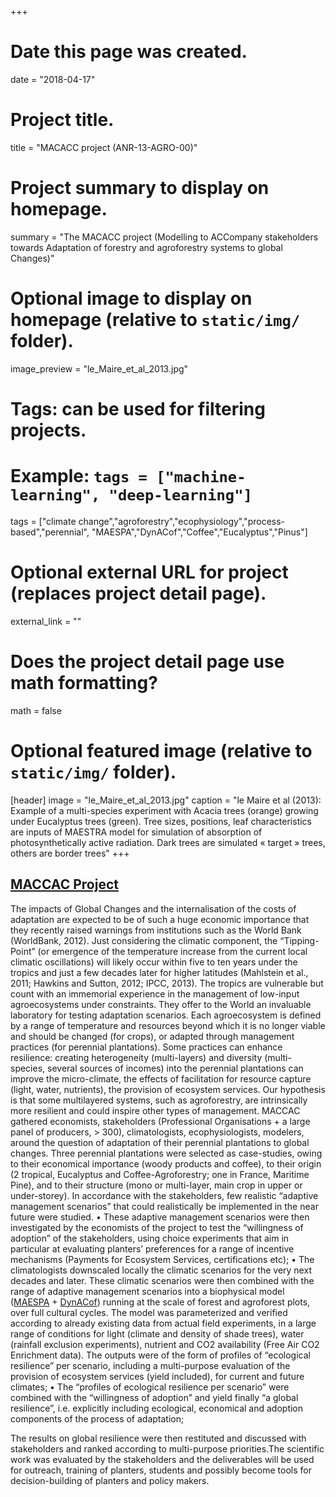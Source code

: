 +++
# Date this page was created.
date = "2018-04-17"

# Project title.
title = "MACACC project (ANR-13-AGRO-00)"

# Project summary to display on homepage.
summary = "The MACACC project (Modelling to ACCompany stakeholders towards Adaptation of forestry and agroforestry systems to global Changes)"

# Optional image to display on homepage (relative to `static/img/` folder).
image_preview = "le_Maire_et_al_2013.jpg"

# Tags: can be used for filtering projects.
# Example: `tags = ["machine-learning", "deep-learning"]`
tags = ["climate change","agroforestry","ecophysiology","process-based","perennial",
        "MAESPA","DynACof","Coffee","Eucalyptus","Pinus"]

# Optional external URL for project (replaces project detail page).
external_link = ""

# Does the project detail page use math formatting?
math = false

# Optional featured image (relative to `static/img/` folder).
[header]
image = "le_Maire_et_al_2013.jpg"
caption = "le Maire et al (2013): Example of a multi-species experiment with Acacia trees (orange) growing under Eucalyptus trees (green). Tree sizes, positions, leaf characteristics are inputs of MAESTRA model for simulation of absorption of photosynthetically active radiation. Dark trees are simulated « target » trees, others are border trees"
+++
## [MACCAC Project](https://sites.google.com/site/anrmacacc/home)
The impacts of Global Changes and the internalisation of the costs of adaptation are expected to be of such a huge economic importance that they recently raised warnings from institutions such as the World Bank (WorldBank, 2012). Just considering the climatic component, the “Tipping-Point” (or emergence of the temperature increase from the current local climatic oscillations) will likely occur within five to ten years under the tropics and just a few decades later for higher latitudes (Mahlstein et al., 2011; Hawkins and Sutton, 2012; IPCC, 2013). The tropics are vulnerable but count with an immemorial experience in the management of low-input agroecosystems under constraints. They offer to the World an invaluable laboratory for testing adaptation scenarios.
Each agroecosystem is defined by a range of temperature and resources beyond which it is no longer viable and should be changed (for crops), or adapted through management practices (for perennial plantations). Some practices can enhance resilience: creating heterogeneity (multi-layers) and diversity (multi-species, several sources of incomes) into the perennial plantations can improve the micro-climate, the effects of facilitation for resource capture (light, water, nutrients), the provision of ecosystem services. Our hypothesis is that some multilayered systems, such as agroforestry, are intrinsically more resilient and could inspire other types of management.
MACCAC gathered economists, stakeholders (Professional Organisations + a large panel of producers, > 300), climatologists, ecophysiologists, modelers, around the question of adaptation of their perennial plantations to global changes. Three perennial plantations were selected as case-studies, owing to their economical importance (woody products and coffee), to their origin (2 tropical, Eucalyptus and Coffee-Agroforestry; one in France, Maritime Pine), and to their structure (mono or multi-layer, main crop in upper or under-storey). In accordance with the stakeholders, few realistic “adaptive management scenarios” that could realistically be implemented in the near future  were studied.
•	These adaptive management scenarios were then investigated by the economists of the project to test the “willingness of adoption” of the stakeholders, using choice experiments that aim in particular at evaluating planters’ preferences for a range of incentive mechanisms (Payments for Ecosystem Services, certifications etc);
•	The climatologists downscaled locally the climatic scenarios for the very next decades and later. These climatic scenarios were then combined with the range of adaptive management scenarios into a biophysical model ([MAESPA](https://maespa.github.io/) + [DynACof](https://github.com/VEZY/DynACof)) running at the scale of forest and agroforest plots, over full cultural cycles. The model was parameterized and verified according to already existing data from actual field experiments, in a large range of conditions for light (climate and density of shade trees), water (rainfall exclusion experiments), nutrient and CO2 availability (Free Air CO2 Enrichment data). The outputs were of the form of profiles of “ecological resilience” per scenario, including a multi-purpose evaluation of the provision of ecosystem services (yield included), for current and future climates;
•	The “profiles of ecological resilience per scenario” were combined with the “willingness of adoption” and yield finally “a global resilience”, i.e. explicitly including ecological, economical and adoption components of the process of adaptation;

The results on global resilience were then restituted and discussed with stakeholders and ranked according to multi-purpose priorities.The scientific work was evaluated by the stakeholders and the deliverables will be used for outreach, training of planters, students and possibly become tools for decision-building of planters and policy makers.
